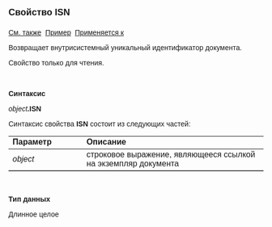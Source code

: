 <html>
<head>
<title>Документ\ISN</title>
</head>

<body>

<p><strong><font size="4" face="Arial">Свойство ISN<br>
<br>
</font></strong><font face="Arial"><a href="../Asdoc.html">См. также</a>&nbsp;
<u>Пример</u>&nbsp; <a href="../Asdoc.html">Применяется к</a></font></p>

<p class="label"><font face="Arial">Возвращает внутрисистемный 
уникальный идентификатор документа.</font></p>

<p class="label"><font face="Arial">Свойство только для чтения. </font></p>

<p class="label">&nbsp;</p>

<p class="label"><font face="Arial"><b>Синтаксис</b></font></p>

<p><font face="Arial"><em>object</em><strong>.ISN</strong></font></p>

<p><font face="Arial">Синтаксис свойства <strong>ISN</strong>
состоит из следующих частей:</font></p>

<table border="1" cellPadding="5" cols="2" frame="below" rules="rows">
<TBODY>
  <tr vAlign="top">
    <td class="label" width="29%"><font face="Arial"><b>Параметр</b></font></td>
    <td class="label" width="71%"><font face="Arial"><strong>Описание</strong></font></td>
  </tr>
  <tr>
    <td width="29%"><font face="Arial"><em>object</em></font></td>
    <td width="71%"><font face="Arial">строковое выражение, являющееся 
	ссылкой на экземпляр документа</font></td>
  </tr>
</TBODY>
</table>

<p class="label">&nbsp;</p>

<p class="label"><font face="Arial"><b>Тип данных</b></font></p>

<p class="label"><font face="Arial">Длинное целое</font></p>
</body>
</html>
